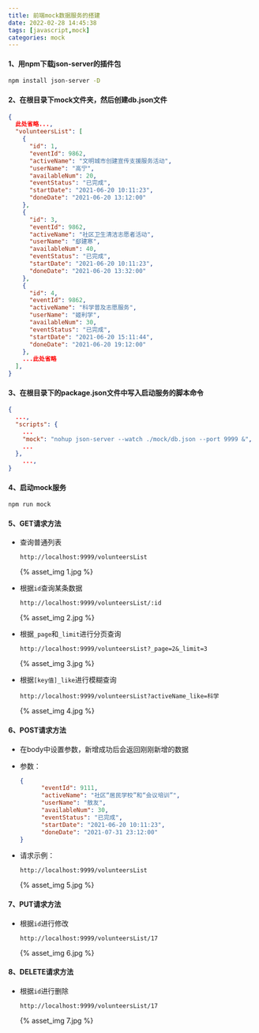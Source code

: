 ```yaml
---
title: 前端mock数据服务的搭建
date: 2022-02-28 14:45:38
tags: [javascript,mock]
categories: mock
---
```


#### 1、用npm下载json-server的插件包

```bash
npm install json-server -D
```

#### 2、在根目录下mock文件夹，然后创建db.json文件

```json
{
  此处省略...,
  "volunteersList": [
    {
      "id": 1,
      "eventId": 9862,
      "activeName": "文明城市创建宣传支援服务活动",
      "userName": "高宁",
      "availableNum": 20,
      "eventStatus": "已完成",
      "startDate": "2021-06-20 10:11:23",
      "doneDate": "2021-06-20 13:12:00"
    },
    {
      "id": 3,
      "eventId": 9862,
      "activeName": "社区卫生清洁志愿者活动",
      "userName": "郄建寒",
      "availableNum": 40,
      "eventStatus": "已完成",
      "startDate": "2021-06-20 10:11:23",
      "doneDate": "2021-06-20 13:32:00"
    },
    {
      "id": 4,
      "eventId": 9862,
      "activeName": "科学普及志愿服务",
      "userName": "姬利学",
      "availableNum": 30,
      "eventStatus": "已完成",
      "startDate": "2021-06-20 15:11:44",
      "doneDate": "2021-06-20 19:12:00"
    },
    ...此处省略
  ],
}
```

#### 3、在根目录下的package.json文件中写入启动服务的脚本命令

```json
{
  ...,
  "scripts": {
    ...
    "mock": "nohup json-server --watch ./mock/db.json --port 9999 &",
    ...
  },
	...,
}
```

#### 4、启动mock服务

```bash
npm run mock
```

#### 5、GET请求方法

- 查询普通列表

  ```http
  http://localhost:9999/volunteersList
  ```

  {% asset_img 1.jpg %}

- 根据`id`查询某条数据

  ```http
  http://localhost:9999/volunteersList/:id
  ```

  {% asset_img 2.jpg %}

- 根据`_page`和`_limit`进行分页查询

  ```http
  http://localhost:9999/volunteersList?_page=2&_limit=3
  ```

  {% asset_img 3.jpg %}

- 根据`[key值]_like`进行模糊查询

  ```http
  http://localhost:9999/volunteersList?activeName_like=科学
  ```

  {% asset_img 4.jpg %}

#### 6、POST请求方法

- 在body中设置参数，新增成功后会返回刚刚新增的数据

- 参数：

  ```json
  {
        "eventId": 9111,
        "activeName": "社区“居民学校”和“会议培训”",
        "userName": "敖友",
        "availableNum": 30,
        "eventStatus": "已完成",
        "startDate": "2021-06-20 10:11:23",
        "doneDate": "2021-07-31 23:12:00"
  }
  ```

- 请求示例：

  ```http
  http://localhost:9999/volunteersList
  ```

  {% asset_img 5.jpg %}

#### 7、PUT请求方法

- 根据`id`进行修改

  ```http
  http://localhost:9999/volunteersList/17
  ```

  {% asset_img 6.jpg %}

#### 8、DELETE请求方法

- 根据`id`进行删除

  ```http
  http://localhost:9999/volunteersList/17
  ```

  {% asset_img 7.jpg %}
